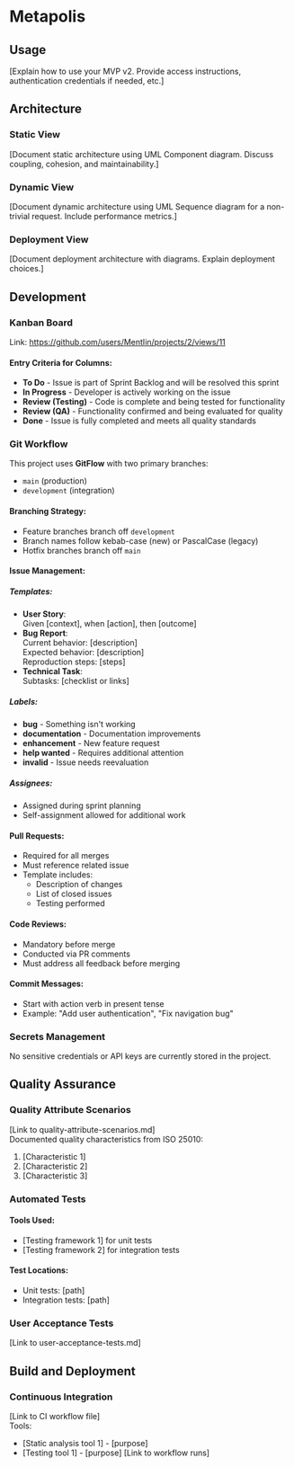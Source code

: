 # Metapolis

## Usage
[Explain how to use your MVP v2. Provide access instructions, authentication credentials if needed, etc.]

## Architecture
### Static View
[Document static architecture using UML Component diagram. Discuss coupling, cohesion, and maintainability.]

### Dynamic View
[Document dynamic architecture using UML Sequence diagram for a non-trivial request. Include performance metrics.]

### Deployment View
[Document deployment architecture with diagrams. Explain deployment choices.]

## Development
### Kanban Board
Link: https://github.com/users/MentIin/projects/2/views/11

#### Entry Criteria for Columns:
- **To Do** - Issue is part of Sprint Backlog and will be resolved this sprint
- **In Progress** - Developer is actively working on the issue
- **Review (Testing)** - Code is complete and being tested for functionality
- **Review (QA)** - Functionality confirmed and being evaluated for quality
- **Done** - Issue is fully completed and meets all quality standards

### Git Workflow
This project uses **GitFlow** with two primary branches:
- `main` (production)
- `development` (integration)

#### Branching Strategy:
- Feature branches branch off `development`
- Branch names follow kebab-case (new) or PascalCase (legacy)
- Hotfix branches branch off `main`

#### Issue Management:
##### Templates:
- **User Story**:  
  Given [context], when [action], then [outcome]
- **Bug Report**:  
  Current behavior: [description]  
  Expected behavior: [description]  
  Reproduction steps: [steps]
- **Technical Task**:  
  Subtasks: [checklist or links]

##### Labels:
- **bug** - Something isn't working
- **documentation** - Documentation improvements
- **enhancement** - New feature request
- **help wanted** - Requires additional attention
- **invalid** - Issue needs reevaluation

##### Assignees:
- Assigned during sprint planning
- Self-assignment allowed for additional work

#### Pull Requests:
- Required for all merges
- Must reference related issue
- Template includes:
  - Description of changes
  - List of closed issues
  - Testing performed

#### Code Reviews:
- Mandatory before merge
- Conducted via PR comments
- Must address all feedback before merging

#### Commit Messages:
- Start with action verb in present tense
- Example: "Add user authentication", "Fix navigation bug"

### Secrets Management
No sensitive credentials or API keys are currently stored in the project.

## Quality Assurance
### Quality Attribute Scenarios
[Link to quality-attribute-scenarios.md]  
Documented quality characteristics from ISO 25010:
1. [Characteristic 1]
2. [Characteristic 2]
3. [Characteristic 3]

### Automated Tests
#### Tools Used:
- [Testing framework 1] for unit tests
- [Testing framework 2] for integration tests

#### Test Locations:
- Unit tests: [path]
- Integration tests: [path]

### User Acceptance Tests
[Link to user-acceptance-tests.md]

## Build and Deployment
### Continuous Integration
[Link to CI workflow file]  
Tools:
- [Static analysis tool 1] - [purpose]
- [Testing tool 1] - [purpose]
[Link to workflow runs]
